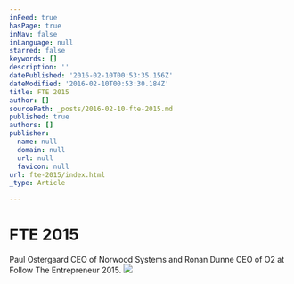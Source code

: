 ```yaml
---
inFeed: true
hasPage: true
inNav: false
inLanguage: null
starred: false
keywords: []
description: ''
datePublished: '2016-02-10T00:53:35.156Z'
dateModified: '2016-02-10T00:53:30.184Z'
title: FTE 2015
author: []
sourcePath: _posts/2016-02-10-fte-2015.md
published: true
authors: []
publisher:
  name: null
  domain: null
  url: null
  favicon: null
url: fte-2015/index.html
_type: Article

---
```

# FTE 2015

Paul Ostergaard CEO of Norwood Systems and Ronan Dunne CEO of O2 at Follow The Entrepreneur 2015\. ![](https://s3-us-west-2.amazonaws.com/the-grid-img/p/bb9a38cc70aeadb73f888a69a0531431584b9987.jpg)